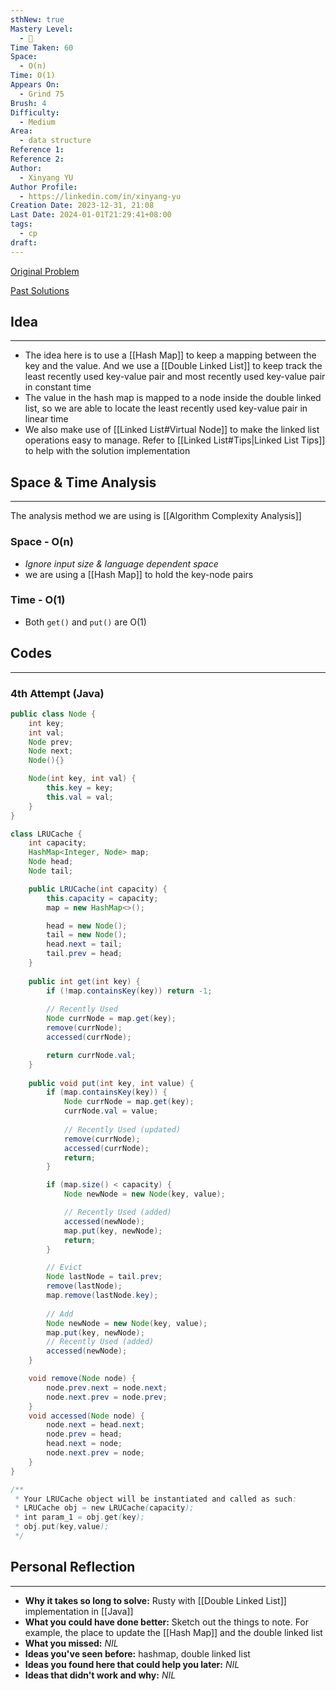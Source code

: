 ```yaml
---
sthNew: true
Mastery Level:
  - 📗
Time Taken: 60
Space:
  - O(n)
Time: O(1)
Appears On:
  - Grind 75
Brush: 4
Difficulty:
  - Medium
Area:
  - data structure
Reference 1: 
Reference 2: 
Author:
  - Xinyang YU
Author Profile:
  - https://linkedin.com/in/xinyang-yu
Creation Date: 2023-12-31, 21:08
Last Date: 2024-01-01T21:29:41+08:00
tags:
  - cp
draft: 
---
```

[Original Problem](https://leetcode.cn/problems/lru-cache/)

[Past Solutions](https://www.notion.so/xy241-dsa/LRU-Cache-7cef86ef560f4e768a24b9043256ae96?pvs=4)
## Idea
---
- The idea here is to use a [[Hash Map]] to keep a mapping between the key and the value. And we use a [[Double Linked List]] to keep track the least recently used key-value pair and most recently used key-value pair in constant time
- The value in the hash map is mapped to a node inside the double linked list, so we are able to locate the least recently used key-value pair in linear time
- We also make use of [[Linked List#Virtual Node]] to make the linked list operations easy to manage. Refer to [[Linked List#Tips|Linked List Tips]] to help with the solution implementation


## Space & Time Analysis
---
The analysis method we are using is [[Algorithm Complexity Analysis]]
### Space - O(n)
- *Ignore input size & language dependent space*
- we are using a [[Hash Map]] to hold the key-node pairs
### Time - O(1)
- Both `get()` and `put()` are O(1)
 

## Codes
---
### 4th Attempt (Java)
```java
public class Node {
    int key;
    int val;
    Node prev;
    Node next;
    Node(){}

    Node(int key, int val) {
        this.key = key;
        this.val = val;
    }
}

class LRUCache {
    int capacity;
    HashMap<Integer, Node> map;
    Node head;
    Node tail;

    public LRUCache(int capacity) {
        this.capacity = capacity;
        map = new HashMap<>();

        head = new Node();
        tail = new Node();
        head.next = tail;
        tail.prev = head;
    }
    
    public int get(int key) {
        if (!map.containsKey(key)) return -1;
        
        // Recently Used
        Node currNode = map.get(key);
        remove(currNode);
        accessed(currNode);

        return currNode.val;
    }
    
    public void put(int key, int value) {
        if (map.containsKey(key)) {
            Node currNode = map.get(key);
            currNode.val = value;
            
            // Recently Used (updated)
            remove(currNode);
            accessed(currNode);
            return;
        }

        if (map.size() < capacity) {
            Node newNode = new Node(key, value);

            // Recently Used (added)
            accessed(newNode);
            map.put(key, newNode);
            return;
        }

        // Evict
        Node lastNode = tail.prev;
        remove(lastNode);
        map.remove(lastNode.key);
        
        // Add
        Node newNode = new Node(key, value);
        map.put(key, newNode);
        // Recently Used (added)
        accessed(newNode);
    }

    void remove(Node node) {
        node.prev.next = node.next;
        node.next.prev = node.prev;
    }
    void accessed(Node node) {
        node.next = head.next;
        node.prev = head;
        head.next = node;
        node.next.prev = node;
    }
}

/**
 * Your LRUCache object will be instantiated and called as such:
 * LRUCache obj = new LRUCache(capacity);
 * int param_1 = obj.get(key);
 * obj.put(key,value);
 */
```

## Personal Reflection
---
- **Why it takes so long to solve:** Rusty with [[Double Linked List]] implementation in [[Java]]
- **What you could have done better:** Sketch out the things to note. For example, the place to update the [[Hash Map]] and the double linked list
- **What you missed:** *NIL*
- **Ideas you've seen before:** hashmap, double linked list
- **Ideas you found here that could help you later:** *NIL*
- **Ideas that didn't work and why:** *NIL*